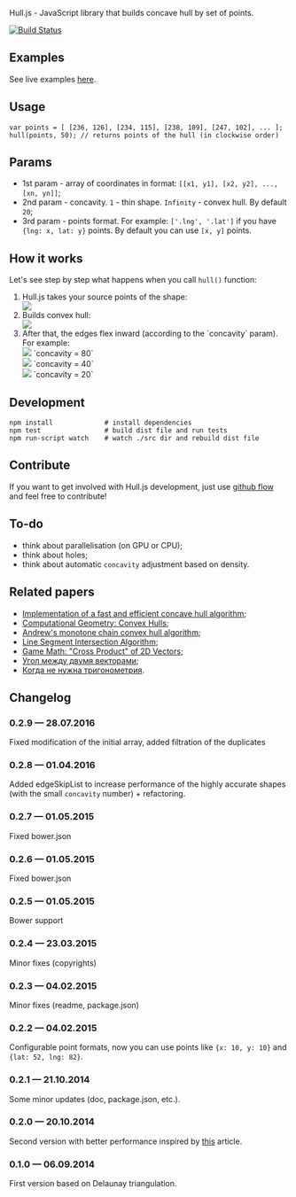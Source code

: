 Hull.js - JavaScript library that builds concave hull by set of points.

[![Build Status](https://travis-ci.org/AndriiHeonia/hull.svg?branch=master)](https://travis-ci.org/AndriiHeonia/hull)

## Examples

See live examples <a target="_blank" href="http://andriiheonia.github.io/hull/">here</a>.

## Usage

	var points = [ [236, 126], [234, 115], [238, 109], [247, 102], ... ];
	hull(points, 50); // returns points of the hull (in clockwise order)

## Params
* 1st param - array of coordinates in format: `[[x1, y1], [x2, y2], ..., [xn, yn]]`;
* 2nd param - concavity. `1` - thin shape. `Infinity` - convex hull. By default `20`;
* 3rd param - points format. For example: `['.lng', '.lat']` if you have `{lng: x, lat: y}` points. By default you can use `[x, y]` points.

## How it works

Let's see step by step what happens when you call `hull()` function:

<ol>
    <li>
        <div>Hull.js takes your source points of the shape:</div>
        <div><img src="https://raw.githubusercontent.com/AndriiHeonia/hull/master/readme-imgs/0.png" /></div>
    </li>
    <li>
        <div>Builds convex hull:</div>
        <div><img src="https://raw.githubusercontent.com/AndriiHeonia/hull/master/readme-imgs/1.png" /></div>
    </li>
    <li>
        <div>After that, the edges flex inward (according to the `concavity` param). For example:</div>
        <div>
            <img src="https://raw.githubusercontent.com/AndriiHeonia/hull/master/readme-imgs/2_1.png" />
            `concavity = 80`<br/>
            <img src="https://raw.githubusercontent.com/AndriiHeonia/hull/master/readme-imgs/2_2.png" />
            `concavity = 40`<br/>
            <img src="https://raw.githubusercontent.com/AndriiHeonia/hull/master/readme-imgs/2_3.png" />
            `concavity = 20`
        </div>
    </li>
</ol>

## Development
	npm install             # install dependencies
	npm test	            # build dist file and run tests
	npm run-script watch    # watch ./src dir and rebuild dist file

## Contribute

If you want to get involved with Hull.js development, just use <a href="https://guides.github.com/introduction/flow/index.html" target="_blank">github flow</a> and feel free to contribute!

## To-do

* think about parallelisation (on GPU or CPU);
* think about holes;
* think about automatic `concavity` adjustment based on density.

## Related papers

* <a target="_blank" href="http://www.it.uu.se/edu/course/homepage/projektTDB/ht13/project10/Project-10-report.pdf">Implementation of a fast and efficient concave hull algorithm</a>;
* <a target="_blank" href="http://www.cs.jhu.edu/~misha/Fall05/09.13.05.pdf">Computational Geometry: Convex Hulls</a>;
* <a target="_blank" href="https://en.wikibooks.org/wiki/Algorithm_Implementation/Geometry/Convex_hull/Monotone_chain">Andrew's monotone chain convex hull algorithm</a>;
* <a target="_blank" href="http://bryceboe.com/2006/10/23/line-segment-intersection-algorithm/">Line Segment Intersection Algorithm</a>;
* <a target="_blank" href="http://allenchou.net/2013/07/cross-product-of-2d-vectors/">Game Math: "Cross Product" of 2D Vectors</a>;
* <a target="_blank" href="http://users.livejournal.com/_winnie/237714.html">Угол между двумя векторами</a>;
* <a target="_blank" href="http://habrahabr.ru/post/105882/">Когда не нужна тригонометрия</a>.

## Changelog

### 0.2.9 — 28.07.2016
Fixed modification of the initial array, added filtration of the duplicates
### 0.2.8 — 01.04.2016
Added edgeSkipList to increase performance of the highly accurate shapes (with the small `concavity` number) + refactoring.
### 0.2.7 — 01.05.2015
Fixed bower.json
### 0.2.6 — 01.05.2015
Fixed bower.json
### 0.2.5 — 01.05.2015
Bower support
### 0.2.4 — 23.03.2015
Minor fixes (copyrights)
### 0.2.3 — 04.02.2015
Minor fixes (readme, package.json)
### 0.2.2 — 04.02.2015
Configurable point formats, now you can use points like `{x: 10, y: 10}` and `{lat: 52, lng: 82}`.
### 0.2.1 — 21.10.2014
Some minor updates (doc, package.json, etc.).
### 0.2.0 — 20.10.2014
Second version with better performance inspired by <a href="http://www.it.uu.se/edu/course/homepage/projektTDB/ht13/project10/Project-10-report.pdf" target="_blank">this</a> article.
### 0.1.0 — 06.09.2014
First version based on Delaunay triangulation.
